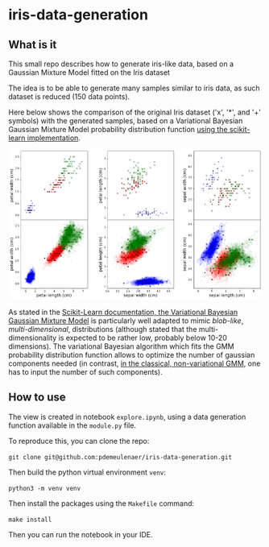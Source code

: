 # iris-data-generation

## What is it
This small repo describes how to generate iris-like data, based on a Gaussian Mixture Model fitted on the Iris dataset

The idea is to be able to generate many samples similar to iris data, as such dataset is reduced (150 data points). 

Here below shows the comparison of the original Iris dataset ('x', '*', and '+' symbols) with the generated samples, based on a Variational Bayesian Gaussian Mixture Model probability distribution function [using the scikit-learn implementation](https://scikit-learn.org/stable/modules/generated/sklearn.mixture.BayesianGaussianMixture.html#sklearn.mixture.BayesianGaussianMixture). 

![Iris generated](images/iris_generated.png "Iris generated")

As stated in the [Scikit-Learn documentation, the Variational Bayesian Gaussian Mixture Model](https://scikit-learn.org/stable/modules/generated/sklearn.mixture.BayesianGaussianMixture.html#sklearn.mixture.BayesianGaussianMixture) is particularly well adapted to mimic *blob-like*, *multi-dimensional*, distributions (although stated that the multi-dimensionality is expected to be rather low, probably below 10-20 dimensions). The variational Bayesian algorithm which fits the GMM probability distribution function allows to optimize the number of gaussian components needed (in contrast, [in the classical, non-variational GMM](https://scikit-learn.org/stable/modules/generated/sklearn.mixture.GaussianMixture.html#sklearn.mixture.GaussianMixture), one has to input the number of such components).

## How to use

The view is created in notebook `explore.ipynb`, using a data generation function available in the `module.py` file. 

To reproduce this, you can clone the repo:

`git clone git@github.com:pdemeulenaer/iris-data-generation.git`

Then build the python virtual environment `venv`:

`python3 -m venv venv`

Then install the packages using the `Makefile` command:

`make install`

Then you can run the notebook in your IDE.
